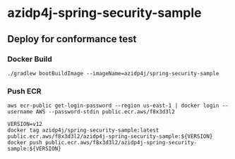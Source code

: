 # azidp4j-spring-security-sample

## Deploy for conformance test

### Docker Build

```
./gradlew bootBuildImage --imageName=azidp4j/spring-security-sample
```

### Push ECR

```
aws ecr-public get-login-password --region us-east-1 | docker login --username AWS --password-stdin public.ecr.aws/f8x3d3l2
```

```
VERSION=v12
docker tag azidp4j/spring-security-sample:latest public.ecr.aws/f8x3d3l2/azidp4j-spring-security-sample:${VERSION}
docker push public.ecr.aws/f8x3d3l2/azidp4j-spring-security-sample:${VERSION}
```
